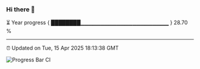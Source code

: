 ### Hi there 👋

⏳ Year progress { ████████▁▁▁▁▁▁▁▁▁▁▁▁▁▁▁▁▁▁▁▁▁▁ } 28.70 %

---

⏰ Updated on Tue, 15 Apr 2025 18:13:38 GMT

![Progress Bar CI](https://github.com/Shyam-Makwana/GitHub-Actions-Demo/workflows/Progress%20Bar%20CI/badge.svg)
